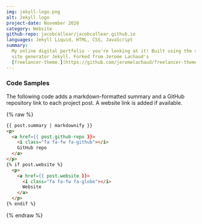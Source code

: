 ```yaml
---
img: jekyll-logo.png
alt: Jekyll logo
project-date: November 2020
category: Website
github-repo: jacobcallear/jacobcallear.github.io
languages: Jekyll Liquid, HTML, CSS, JavaScript
summary:
  My online digital portfolio - you're looking at it! Built using the static
  site generator Jekyll. Forked from Jerome Lachaud's
  [freelancer-theme.](https://github.com/jeromelachaud/freelancer-theme)
---
```


### Code Samples

The following code adds a markdown-formatted summary and a GitHub repository
link to each project post. A website link is added if available.

{% raw %}
```html
{{ post.summary | markdownify }}
<p>
  <a href={{ post.github-repo }}>
    <i class="fa fa-fw fa-github"></i>
    GitHub repo
  </a>
</p>
{% if post.website %}
  <p>
    <a href={{ post.website }}>
      <i class="fa fa-fw fa-globe"></i>
      Website
    </a>
  </p>
{% endif %}
```
{% endraw %}
